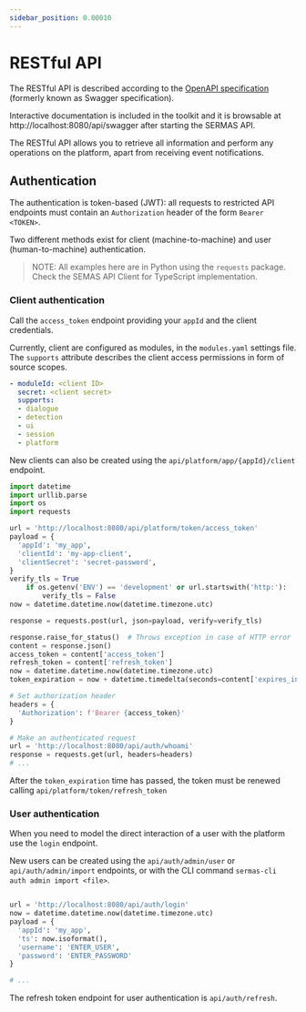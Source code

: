 ```yaml
---
sidebar_position: 0.00010
---
```


# RESTful API

The RESTful API is described according to the [OpenAPI specification](https://spec.openapis.org/oas/latest.html) (formerly known as Swagger specification).

Interactive documentation is included in the toolkit and it is browsable at http://localhost:8080/api/swagger after starting the SERMAS API.

The RESTful API allows you to retrieve all information and perform any operations on the platform, apart from receiving event notifications.

## Authentication

The authentication is token-based (JWT): all requests to restricted API endpoints must contain an `Authorization` header of the form `Bearer <TOKEN>`.

Two different methods exist for client (machine-to-machine) and user (human-to-machine) authentication.

> NOTE: All examples here are in Python using the `requests` package. Check the SEMAS API Client for TypeScript implementation.

### Client authentication

Call the `access_token` endpoint providing your `appId` and the client credentials.

Currently, client are configured as modules, in the `modules.yaml` settings file. The `supports` attribute
describes the client access permissions in form of source scopes.
```yaml
- moduleId: <client ID>
  secret: <client secret>
  supports:
  - dialogue
  - detection
  - ui
  - session
  - platform
```

New clients can also be created using the `api/platform/app/{appId}/client` endpoint.


```python
import datetime
import urllib.parse
import os
import requests

url = 'http://localhost:8080/api/platform/token/access_token'
payload = {
  'appId': 'my_app',
  'clientId': 'my-app-client',
  'clientSecret': 'secret-password', 	
}
verify_tls = True
    if os.getenv('ENV') == 'development' or url.startswith('http:'):
        verify_tls = False
now = datetime.datetime.now(datetime.timezone.utc)

response = requests.post(url, json=payload, verify=verify_tls)

response.raise_for_status()  # Throws exception in case of HTTP error
content = response.json()
access_token = content['access_token']
refresh_token = content['refresh_token']
now = datetime.datetime.now(datetime.timezone.utc)
token_expiration = now + datetime.timedelta(seconds=content['expires_in'])

# Set authorization header
headers = {
  'Authorization': f'Bearer {access_token}'
}

# Make an authenticated request
url = 'http://localhost:8080/api/auth/whoami'
response = requests.get(url, headers=headers)
# ...
``` 

After the `token_expiration` time has passed, the token must be renewed calling `api/platform/token/refresh_token`

### User authentication

When you need to model the direct interaction of a user with the platform use the `login` endpoint.

New users can be created using the `api/auth/admin/user` or `api/auth/admin/import` endpoints, or
with the CLI command `sermas-cli auth admin import <file>`.

```python

url = 'http://localhost:8080/api/auth/login'
now = datetime.datetime.now(datetime.timezone.utc)
payload = {
  'appId': 'my_app',
  'ts': now.isoformat(),
  'username': 'ENTER_USER',
  'password': 'ENTER_PASSWORD'
}

# ...
``` 

The refresh token endpoint for user authentication is `api/auth/refresh`.

